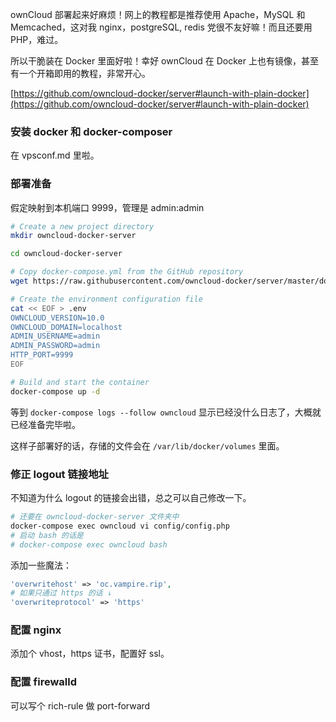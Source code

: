 ownCloud 部署起来好麻烦！网上的教程都是推荐使用 Apache，MySQL 和 Memcached，这对我 nginx，postgreSQL, redis 党很不友好嘛！而且还要用 PHP，难过。

所以干脆装在 Docker 里面好啦！幸好 ownCloud 在 Docker 上也有镜像，甚至有一个开箱即用的教程，非常开心。

[https://github.com/owncloud-docker/server#launch-with-plain-docker](https://github.com/owncloud-docker/server#launch-with-plain-docker)

### 安装 docker 和 docker-composer

在 vpsconf.md 里啦。

### 部署准备

假定映射到本机端口 9999，管理是 admin:admin

```bash
# Create a new project directory
mkdir owncloud-docker-server

cd owncloud-docker-server

# Copy docker-compose.yml from the GitHub repository
wget https://raw.githubusercontent.com/owncloud-docker/server/master/docker-compose.yml

# Create the environment configuration file
cat << EOF > .env
OWNCLOUD_VERSION=10.0
OWNCLOUD_DOMAIN=localhost
ADMIN_USERNAME=admin
ADMIN_PASSWORD=admin
HTTP_PORT=9999
EOF

# Build and start the container
docker-compose up -d
```

等到 `docker-compose logs --follow owncloud` 显示已经没什么日志了，大概就已经准备完毕啦。

这样子部署好的话，存储的文件会在 `/var/lib/docker/volumes` 里面。

### 修正 logout 链接地址

不知道为什么 logout 的链接会出错，总之可以自己修改一下。

```bash
# 还要在 owncloud-docker-server 文件夹中
docker-compose exec owncloud vi config/config.php
# 启动 bash 的话是 
# docker-compose exec owncloud bash
```

添加一些魔法：

```php
'overwritehost' => 'oc.vampire.rip',
# 如果只通过 https 的话 ↓
'overwriteprotocol' => 'https'
```

### 配置 nginx

添加个 vhost，https 证书，配置好 ssl。

### 配置 firewalld 

可以写个 rich-rule 做 port-forward